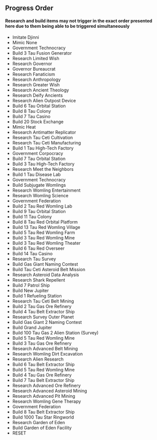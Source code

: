 ## Progress Order

#### Research and build items may not trigger in the exact order presented here due to them being able to be triggered simultaneously

- Imitate Djinni
- Mimic None
- Government Technocracy
- Build 3 Tau Fusion Generator
- Research Limited Wish
- Research Governor
- Governor Bureaucrat
- Research Fanaticism
- Research Anthropology
- Research Greater Wish
- Research Ancient Theology
- Research Deify Ancients
- Research Alien Outpost Device
- Build 6 Tau Orbital Station
- Build 8 Tau Colony
- Build 7 Tau Casino
- Build 20 Stock Exchange
- Mimic Heat
- Research Antimatter Replicator
- Research Tau Ceti Cultivation
- Research Tau Ceti Manufacturing
- Build 1 Tau High-Tech Factory
- Government Corpocracy
- Build 7 Tau Orbital Station
- Build 3 Tau High-Tech Factory
- Research Meet the Neighbors
- Build 1 Tau Disease Lab
- Government Technocracy
- Build Subjugate Womlings
- Research Womling Entertainment
- Research Womling Science
- Government Federation
- Build 2 Tau Red Womling Lab
- Build 9 Tau Orbital Station
- Build 11 Tau Colony
- Build 8 Tau Red Orbital Platform
- Build 13 Tau Red Womling Village
- Build 5 Tau Red Womling Farm
- Build 3 Tau Red Womling Mine
- Build 3 Tau Red Womling Theater
- Build 6 Tau Red Overseer
- Build 14 Tau Casino
- Research Tau Survey
- Build Gas Giant Naming Contest
- Build Tau Ceti Asteroid Belt Mission
- Research Asteroid Data Analysis
- Research Shark Repellent
- Build 7 Patrol Ship
- Build New Jupiter
- Build 1 Refueling Station
- Research Tau Ceti Belt Mining
- Build 2 Tau Gas Ore Refinery
- Build 4 Tau Belt Extractor Ship
- Research Survey Outer Planet
- Build Gas Giant 2 Naming Contest
- Build Grand Jupiter
- Build 100 Tau Gas 2 Alien Station (Survey)
- Build 5 Tau Red Womling Mine
- Build 3 Tau Gas Ore Refinery
- Research Advanced Belt Mining
- Research Womling Dirt Excavation
- Research Alien Research
- Build 6 Tau Belt Extractor Ship
- Build 5 Tau Red Womling Mine
- Build 4 Tau Gas Ore Refinery
- Build 7 Tau Belt Extractor Ship
- Research Advanced Ore Refinery
- Research Advanced Asteroid Mining
- Research Advanced Pit Mining
- Research Womling Gene Therapy
- Government Federation
- Build 8 Tau Belt Extractor Ship
- Build 1000 Tau Star Ringworld
- Research Garden of Eden
- Build Garden of Eden Facility
- RESET